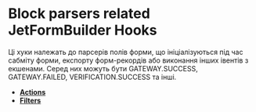 # Block parsers related JetFormBuilder Hooks

Ці хуки належать до парсерів полів форми, що ініціалізуються 
під час сабміту форми, експорту форм-рекордів або виконання інших івентів з екшенами. 
Серед них можуть бути GATEWAY.SUCCESS, GATEWAY.FAILED, VERIFICATION.SUCCESS та інші.

* **<a href="/03-jet-form-builder/modules/block-parsers/hooks/actions.md">Actions</a>**
* **<a href="/03-jet-form-builder/modules/block-parsers/hooks/filters.md">Filters</a>**
